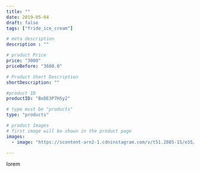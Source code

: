 ```yaml
---
title: ""
date: 2019-05-04
draft: false
tags: ["fride_ice_cream"]

# meta description
description : ""

# product Price
price: "3000"
priceBefore: "3600.0"

# Product Short Description
shortDescription: ""

#product ID
productID: "BxDE3P7HSy2"

# type must be "products"
type: "products"

# product Images
# first image will be shown in the product page
images:
  - image: "https://scontent-arn2-1.cdninstagram.com/v/t51.2885-15/e35/58409538_614921335650579_5985355418222766590_n.jpg?se=7&tp=1&_nc_ht=scontent-arn2-1.cdninstagram.com&_nc_cat=103&_nc_ohc=TJSoUzhhToAAX-P96B9&ccb=7-4&oh=02e4870e814642e5f80a53c6e4439b9f&oe=6083B812&ig_cache_key=MjAzNjQ5Mjg0NTM1Njc1NjE1MA%3D%3D.2-ccb7-4"

---
```

lorem
